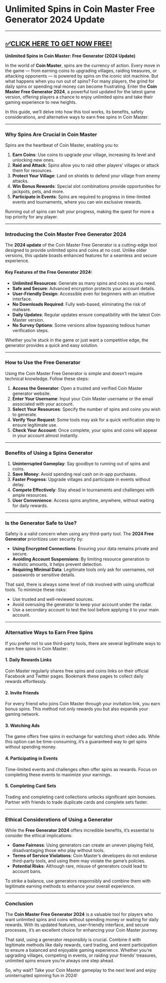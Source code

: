 # Unlimited Spins in Coin Master Free Generator 2024 Update

--------------------------------------------
[✅CLICK HERE TO GET NOW FREE!](https://freeforyou.xyz/coinmaster)
--------------------------------------------
**Unlimited Spins in Coin Master: Free Generator (2024 Update)**  

In the world of **Coin Master**, spins are the currency of action. Every move in the game — from earning coins to upgrading villages, raiding treasures, or attacking opponents — is powered by spins on the iconic slot machine. But what happens when you run out of spins? For many players, the grind for daily spins or spending real money can become frustrating. Enter the **Coin Master Free Generator 2024**, a powerful tool updated for the latest game version, offering players a chance to enjoy unlimited spins and take their gaming experience to new heights.  

In this guide, we’ll delve into how this tool works, its benefits, safety considerations, and alternative ways to earn free spins in Coin Master.  

---

### Why Spins Are Crucial in Coin Master  

Spins are the heartbeat of Coin Master, enabling you to:  
1. **Earn Coins**: Use coins to upgrade your village, increasing its level and unlocking new ones.  
2. **Raid and Attack**: Spins allow you to raid other players’ villages or attack them for resources.  
3. **Protect Your Village**: Land on shields to defend your village from enemy attacks.  
4. **Win Bonus Rewards**: Special slot combinations provide opportunities for jackpots, pets, and more.  
5. **Participate in Events**: Spins are required to progress in time-limited events and tournaments, where you can win exclusive rewards.  

Running out of spins can halt your progress, making the quest for more a top priority for any player.  

---

### Introducing the Coin Master Free Generator 2024  

The **2024 update** of the Coin Master Free Generator is a cutting-edge tool designed to provide unlimited spins and coins at no cost. Unlike older versions, this update boasts enhanced features for a seamless and secure experience.  

#### Key Features of the Free Generator 2024:  
- **Unlimited Resources**: Generate as many spins and coins as you need.  
- **Safe and Secure**: Advanced encryption protects your account details.  
- **User-Friendly Design**: Accessible even for beginners with an intuitive interface.  
- **No Downloads Required**: Fully web-based, eliminating the risk of malware.  
- **Daily Updates**: Regular updates ensure compatibility with the latest Coin Master version.  
- **No Survey Options**: Some versions allow bypassing tedious human verification steps.  

Whether you’re stuck in the game or just want a competitive edge, the generator provides a quick and easy solution.  

---

### How to Use the Free Generator  

Using the Coin Master Free Generator is simple and doesn’t require technical knowledge. Follow these steps:  

1. **Access the Generator**: Open a trusted and verified Coin Master generator website.  
2. **Enter Your Username**: Input your Coin Master username or the email associated with your account.  
3. **Select Your Resources**: Specify the number of spins and coins you wish to generate.  
4. **Verify Your Request**: Some tools may ask for a quick verification step to ensure legitimate use.  
5. **Check Your Account**: Once complete, your spins and coins will appear in your account almost instantly.  

---

### Benefits of Using a Spins Generator  

1. **Uninterrupted Gameplay**: Say goodbye to running out of spins and coins.  
2. **Save Money**: Avoid spending real cash on in-app purchases.  
3. **Faster Progress**: Upgrade villages and participate in events without delay.  
4. **Compete Effectively**: Stay ahead in tournaments and challenges with ample resources.  
5. **User Convenience**: Access spins anytime, anywhere, without waiting for daily rewards.  

---

### Is the Generator Safe to Use?  

Safety is a valid concern when using any third-party tool. The **2024 Free Generator** prioritizes user security by:  
- **Using Encrypted Connections**: Ensuring your data remains private and secure.  
- **Avoiding Account Suspensions**: By limiting resource generation to realistic amounts, it helps prevent detection.  
- **Requiring Minimal Data**: Legitimate tools only ask for usernames, not passwords or sensitive details.  

That said, there is always some level of risk involved with using unofficial tools. To minimize these risks:  
- Use trusted and well-reviewed sources.  
- Avoid overusing the generator to keep your account under the radar.  
- Use a secondary account to test the tool before applying it to your main account.  

---

### Alternative Ways to Earn Free Spins  

If you prefer not to use third-party tools, there are several legitimate ways to earn free spins in Coin Master:  

#### 1. **Daily Rewards Links**  
Coin Master regularly shares free spins and coins links on their official Facebook and Twitter pages. Bookmark these pages to collect daily rewards effortlessly.  

#### 2. **Invite Friends**  
For every friend who joins Coin Master through your invitation link, you earn bonus spins. This method not only rewards you but also expands your gaming network.  

#### 3. **Watching Ads**  
The game offers free spins in exchange for watching short video ads. While this option can be time-consuming, it’s a guaranteed way to get spins without spending money.  

#### 4. **Participating in Events**  
Time-limited events and challenges often offer spins as rewards. Focus on completing these events to maximize your earnings.  

#### 5. **Completing Card Sets**  
Trading and completing card collections unlocks significant spin bonuses. Partner with friends to trade duplicate cards and complete sets faster.  

---

### Ethical Considerations of Using a Generator  

While the **Free Generator 2024** offers incredible benefits, it’s essential to consider the ethical implications:  
- **Game Fairness**: Using generators can create an uneven playing field, disadvantaging those who play without tools.  
- **Terms of Service Violations**: Coin Master’s developers do not endorse third-party tools, and using them may violate the game’s policies.  
- **Potential Risks**: Although rare, misuse of generators could lead to account bans.  

To strike a balance, use generators responsibly and combine them with legitimate earning methods to enhance your overall experience.  

---

### Conclusion  

The **Coin Master Free Generator 2024** is a valuable tool for players who want unlimited spins and coins without spending money or waiting for daily rewards. With its updated features, user-friendly interface, and secure processes, it’s an excellent choice for enhancing your Coin Master journey.  

That said, using a generator responsibly is crucial. Combine it with legitimate methods like daily rewards, card trading, and event participation to ensure a balanced and enjoyable gaming experience. Whether you’re upgrading villages, competing in events, or raiding your friends’ treasures, unlimited spins ensure you’re always one step ahead.  

So, why wait? Take your Coin Master gameplay to the next level and enjoy uninterrupted spinning fun in 2024!
